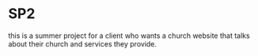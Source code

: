 # SP2

this is a summer project for a client who wants a church website that talks about their church and services they provide.
